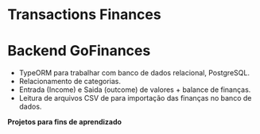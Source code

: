 # Transactions Finances

# Backend GoFinances

 * TypeORM para trabalhar com banco de dados relacional, PostgreSQL.
 * Relacionamento de categorias.
 * Entrada (Income) e Saida (outcome) de valores + balance de finanças. 
 * Leitura de arquivos CSV de para importação das finanças no banco de dados.
 
**Projetos para fins de aprendizado**

